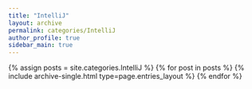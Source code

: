 ```yaml
---
title: "IntelliJ"
layout: archive
permalink: categories/IntelliJ
author_profile: true
sidebar_main: true
---
```



{% assign posts = site.categories.IntelliJ %}
{% for post in posts %} {% include archive-single.html type=page.entries_layout %} {% endfor %}